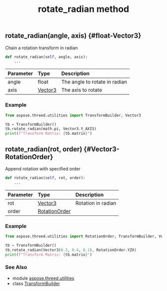 ﻿---
title: rotate_radian method
second_title: Aspose.3D for Python via .NET API References
description: 
type: docs
weight: 110
url: /python-net/aspose.threed.utilities/transformbuilder/rotate_radian/
is_root: false
---

## rotate_radian(angle, axis) {#float-Vector3}

Chain a rotation transform in radian



```python
def rotate_radian(self, angle, axis):
    ...
```


| Parameter | Type | Description |
| :- | :- | :- |
| angle | float | The angle to rotate in radian |
| axis | [Vector3](/3d/python-net/aspose.threed.utilities/vector3) | The axis to rotate |

### Example 


```python
from aspose.threed.utilities import TransformBuilder, Vector3

tb = TransformBuilder()
tb.rotate_radian(math.pi, Vector3.Y_AXIS)
print(f"Transform Matrix: {tb.matrix}")

```


## rotate_radian(rot, order) {#Vector3-RotationOrder}

Append rotation with specified order



```python
def rotate_radian(self, rot, order):
    ...
```


| Parameter | Type | Description |
| :- | :- | :- |
| rot | [Vector3](/3d/python-net/aspose.threed.utilities/vector3) | Rotation in radian |
| order | [RotationOrder](/3d/python-net/aspose.threed.utilities/rotationorder) |  |

### Example 


```python
from aspose.threed.utilities import RotationOrder, TransformBuilder, Vector3

tb = TransformBuilder()
tb.rotate_radian(Vector3(0.3, 0.4, 0.1), RotationOrder.YZX)
print(f"Transform Matrix: {tb.matrix}")

```



### See Also
* module [aspose.threed.utilities](../../)
* class [TransformBuilder](/3d/python-net/aspose.threed.utilities/transformbuilder)
